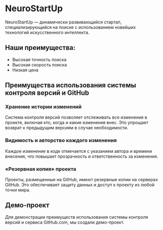 # NeuroStartUp

NeuroStartUp — динамически развивающийся стартап, специализирующийся на поиске с использованием новейших технологий искусственного интеллекта.

## Наши преимущества:
- Высокая точность поиска
- Высокая скорость поиска
- Низкая цена

## Преимущества использования системы контроля версий и GitHub

### Хранение истории изменений
Система контроля версий позволяет отслеживать все изменения в проекте, включая кто, когда и какие изменения внес. Это упрощает возврат к предыдущим версиям в случае необходимости.

### Видимость и авторство каждого изменения
Каждое изменение в коде отмечается с указанием автора и времени внесения, что повышает прозрачность и ответственность за изменения.

### «Резервная копия» проекта
Проекты, размещенные на GitHub, имеют резервные копии на серверах GitHub. Это обеспечивает защиту данных и доступ к проекту из любой точки мира.

## Демо-проект

Для демонстрации преимуществ использования системы контроля версий и сервиса GitHub.com, мы создали демо-проект.
